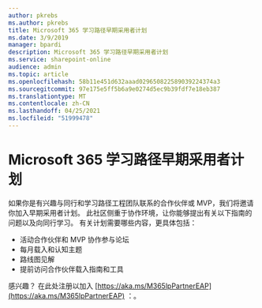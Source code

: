 ```yaml
---
author: pkrebs
ms.author: pkrebs
title: Microsoft 365 学习路径早期采用者计划
ms.date: 3/9/2019
manager: bpardi
description: Microsoft 365 学习路径早期采用者计划
ms.service: sharepoint-online
audience: admin
ms.topic: article
ms.openlocfilehash: 58b11e451d632aaad029650822589039224374a3
ms.sourcegitcommit: 97e175e5ff5b6a9e0274d5ec9b39fdf7e18eb387
ms.translationtype: MT
ms.contentlocale: zh-CN
ms.lasthandoff: 04/25/2021
ms.locfileid: "51999478"
---
```

# <a name="microsoft-365-learning-pathways-early-adopter-program"></a>Microsoft 365 学习路径早期采用者计划

如果你是有兴趣与同行和学习路径工程团队联系的合作伙伴或 MVP，我们将邀请你加入早期采用者计划。 此社区侧重于协作环境，让你能够提出有关以下指南的问题以及向同行学习。 有关计划需要哪些内容，更具体包括：  
- 活动合作伙伴和 MVP 协作参与论坛 
- 每月载入和认知主题 
- 路线图见解 
- 提前访问合作伙伴载入指南和工具 

感兴趣？ 在此处注册以加入 [https://aka.ms/M365lpPartnerEAP](https://aka.ms/M365lpPartnerEAP) ：。   
